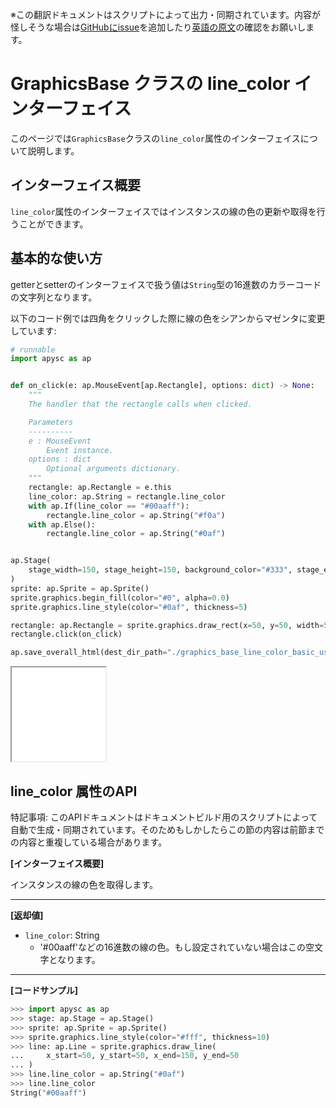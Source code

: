 <span class="inconspicuous-txt">※この翻訳ドキュメントはスクリプトによって出力・同期されています。内容が怪しそうな場合は<a href="https://github.com/simon-ritchie/apysc/issues" target="_blank">GitHubにissue</a>を追加したり[英語の原文](https://simon-ritchie.github.io/apysc/en/graphics_base_line_color.html)の確認をお願いします。</span>

# GraphicsBase クラスの line_color インターフェイス

このページでは`GraphicsBase`クラスの`line_color`属性のインターフェイスについて説明します。

## インターフェイス概要

`line_color`属性のインターフェイスではインスタンスの線の色の更新や取得を行うことができます。

## 基本的な使い方

getterとsetterのインターフェイスで扱う値は`String`型の16進数のカラーコードの文字列となります。

以下のコード例では四角をクリックした際に線の色をシアンからマゼンタに変更しています:

```py
# runnable
import apysc as ap


def on_click(e: ap.MouseEvent[ap.Rectangle], options: dict) -> None:
    """
    The handler that the rectangle calls when clicked.

    Parameters
    ----------
    e : MouseEvent
        Event instance.
    options : dict
        Optional arguments dictionary.
    """
    rectangle: ap.Rectangle = e.this
    line_color: ap.String = rectangle.line_color
    with ap.If(line_color == "#00aaff"):
        rectangle.line_color = ap.String("#f0a")
    with ap.Else():
        rectangle.line_color = ap.String("#0af")


ap.Stage(
    stage_width=150, stage_height=150, background_color="#333", stage_elem_id="stage"
)
sprite: ap.Sprite = ap.Sprite()
sprite.graphics.begin_fill(color="#0", alpha=0.0)
sprite.graphics.line_style(color="#0af", thickness=5)

rectangle: ap.Rectangle = sprite.graphics.draw_rect(x=50, y=50, width=50, height=50)
rectangle.click(on_click)

ap.save_overall_html(dest_dir_path="./graphics_base_line_color_basic_usage/")
```

<iframe src="static/graphics_base_line_color_basic_usage/index.html" width="150" height="150"></iframe>

## line_color 属性のAPI

<span class="inconspicuous-txt">特記事項: このAPIドキュメントはドキュメントビルド用のスクリプトによって自動で生成・同期されています。そのためもしかしたらこの節の内容は前節までの内容と重複している場合があります。</span>

**[インターフェイス概要]**

インスタンスの線の色を取得します。<hr>

**[返却値]**

- `line_color`: String
  - '#00aaff'などの16進数の線の色。もし設定されていない場合はこの空文字となります。

<hr>

**[コードサンプル]**

```py
>>> import apysc as ap
>>> stage: ap.Stage = ap.Stage()
>>> sprite: ap.Sprite = ap.Sprite()
>>> sprite.graphics.line_style(color="#fff", thickness=10)
>>> line: ap.Line = sprite.graphics.draw_line(
...     x_start=50, y_start=50, x_end=150, y_end=50
... )
>>> line.line_color = ap.String("#0af")
>>> line.line_color
String("#00aaff")
```